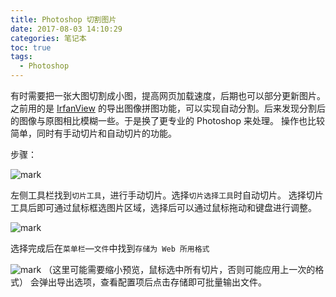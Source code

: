 ```yaml
---
title: Photoshop 切割图片
date: 2017-08-03 14:10:29
categories: 笔记本
toc: true
tags:
  - Photoshop
---
```


有时需要把一张大图切割成小图，提高网页加载速度，后期也可以部分更新图片。
之前用的是 [IrfanView](http://www.irfanview.com/) 的导出图像拼图功能，可以实现自动分割。后来发现分割后的图像与原图相比模糊一些。于是换了更专业的 Photoshop 来处理。
操作也比较简单，同时有手动切片和自动切片的功能。

<!-- more -->

步骤：

![mark](http://oih6hf7qs.bkt.clouddn.com/blog/20170803-170938793.png)

左侧工具栏找到`切片工具`，进行手动切片。选择`切片选择工具`时自动切片。
选择切片工具后即可通过鼠标框选图片区域，选择后可以通过鼠标拖动和键盘进行调整。

![mark](http://oih6hf7qs.bkt.clouddn.com/blog/20170803-171251083.png)

选择完成后在`菜单栏`—`文件`中找到`存储为 Web 所用格式`

![mark](http://oih6hf7qs.bkt.clouddn.com/blog/20170803-171333147.png)
（这里可能需要缩小预览，鼠标选中所有切片，否则可能应用上一次的格式）
会弹出导出选项，查看配置项后点击存储即可批量输出文件。
